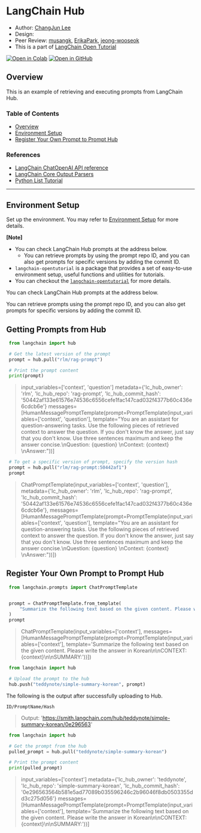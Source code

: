 <style>
.custom {
    background-color: #008d8d;
    color: white;
    padding: 0.25em 0.5em 0.25em 0.5em;
    white-space: pre-wrap;       /* css-3 */
    white-space: -moz-pre-wrap;  /* Mozilla, since 1999 */
    white-space: -pre-wrap;      /* Opera 4-6 */
    white-space: -o-pre-wrap;    /* Opera 7 */
    word-wrap: break-word;
}

pre {
    background-color: #027c7c;
    padding-left: 0.5em;
}

</style>

# LangChain Hub

- Author: [ChangJun Lee](https://www.linkedin.com/in/cjleeno1/)
- Design: []()
- Peer Review: [musangk](https://github.com/musangk), [ErikaPark](https://github.com/ErikaPark), [jeong-wooseok](https://github.com/jeong-wooseok)
- This is a part of [LangChain Open Tutorial](https://github.com/LangChain-OpenTutorial/LangChain-OpenTutorial)

[![Open in Colab](https://colab.research.google.com/assets/colab-badge.svg)](https://colab.research.google.com/github/LangChain-OpenTutorial/LangChain-OpenTutorial/blob/main/02-Prompt/03-LangChain-Hub.ipynb) [![Open in GitHub](https://img.shields.io/badge/Open%20in%20GitHub-181717?style=flat-square&logo=github&logoColor=white)](https://github.com/LangChain-OpenTutorial/LangChain-OpenTutorial/blob/main/02-Prompt/03-LangChain-Hub.ipynb)

## Overview

This is an example of retrieving and executing prompts from LangChain Hub.

### Table of Contents

- [Overview](#overview)
- [Environment Setup](#environment-setup)
- [Register Your Own Prompt to Prompt Hub]()

### References

- [LangChain ChatOpenAI API reference](https://python.langchain.com/api_reference/openai/chat_models/langchain_openai.chat_models.base.ChatOpenAI.html)
- [LangChain Core Output Parsers](https://python.langchain.com/api_reference/core/output_parsers/langchain_core.output_parsers.list.CommaSeparatedListOutputParser.html#)
- [Python List Tutorial](https://docs.python.org/3.13/tutorial/datastructures.html)
---

## Environment Setup

Set up the environment. You may refer to [Environment Setup](https://wikidocs.net/257836) for more details.

**[Note]**
- You can check LangChain Hub prompts at the address below.
  - You can retrieve prompts by using the prompt repo ID, and you can also get prompts for specific versions by adding the commit ID.
- `langchain-opentutorial` is a package that provides a set of easy-to-use environment setup, useful functions and utilities for tutorials. 
- You can checkout the [`langchain-opentutorial`](https://github.com/LangChain-OpenTutorial/langchain-opentutorial-pypi) for more details.

You can check LangChain Hub prompts at the address below.

You can retrieve prompts using the prompt repo ID, and you can also get prompts for specific versions by adding the commit ID.

## **Getting Prompts from Hub**

```python
from langchain import hub 

# Get the latest version of the prompt
prompt = hub.pull("rlm/rag-prompt")
```

```python
# Print the prompt content
print(prompt)
```

> input_variables=['context', 'question'] metadata={'lc_hub_owner': 'rlm', 'lc_hub_repo': 'rag-prompt', 'lc_hub_commit_hash': '50442af133e61576e74536c6556cefe1fac147cad032f4377b60c436e6cdcb6e'} messages=[HumanMessagePromptTemplate(prompt=PromptTemplate(input_variables=['context', 'question'], template="You are an assistant for question-answering tasks. Use the following pieces of retrieved context to answer the question. If you don't know the answer, just say that you don't know. Use three sentences maximum and keep the answer concise.\nQuestion: {question} \nContext: {context} \nAnswer:"))]

```python
# To get a specific version of prompt, specify the version hash
prompt = hub.pull("rlm/rag-prompt:50442af1")
prompt
```

> ChatPromptTemplate(input_variables=['context', 'question'], metadata={'lc_hub_owner': 'rlm', 'lc_hub_repo': 'rag-prompt', 'lc_hub_commit_hash': '50442af133e61576e74536c6556cefe1fac147cad032f4377b60c436e6cdcb6e'}, messages=[HumanMessagePromptTemplate(prompt=PromptTemplate(input_variables=['context', 'question'], template="You are an assistant for question-answering tasks. Use the following pieces of retrieved context to answer the question. If you don't know the answer, just say that you don't know. Use three sentences maximum and keep the answer concise.\nQuestion: {question} \nContext: {context} \nAnswer:"))])

## **Register Your Own Prompt to Prompt Hub**

```python
from langchain.prompts import ChatPromptTemplate


prompt = ChatPromptTemplate.from_template(
    "Summarize the following text based on the given content. Please write the answer in Korean\n\nCONTEXT: {context}\n\nSUMMARY:"
)
prompt
```

> ChatPromptTemplate(input_variables=['context'], messages=[HumanMessagePromptTemplate(prompt=PromptTemplate(input_variables=['context'], template='Summarize the following text based on the given content. Please write the answer in Korean\n\nCONTEXT: {context}\n\nSUMMARY:'))])

```python
from langchain import hub

# Upload the prompt to the hub
hub.push("teddynote/simple-summary-korean", prompt)
```

The following is the output after successfully uploading to Hub.

`ID/PromptName/Hash`

> Output: 'https://smith.langchain.com/hub/teddynote/simple-summary-korean/0e296563'

```python
from langchain import hub

# Get the prompt from the hub
pulled_prompt = hub.pull("teddynote/simple-summary-korean")
```

```python
# Print the prompt content
print(pulled_prompt)
```

> input_variables=['context'] metadata={'lc_hub_owner': 'teddynote', 'lc_hub_repo': 'simple-summary-korean', 'lc_hub_commit_hash': '0e296563564b581e5ad77089b035596246c2b96046f8db0503355dd3c275d056'} messages=[HumanMessagePromptTemplate(prompt=PromptTemplate(input_variables=['context'], template='Summarize the following text based on the given content. Please write the answer in Korean\n\nCONTEXT: {context}\n\nSUMMARY:'))]
